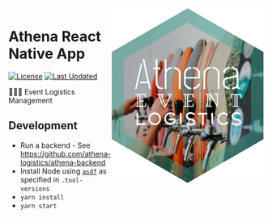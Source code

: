 <img align="right" src="./assets/logo.png" width="300px">

# Athena React Native App

[![License](https://img.shields.io/github/license/athena-logistics/athena-rn.svg)](https://github.com/athena-logistics/athena-rn/blob/master/LICENSE)
[![Last Updated](https://img.shields.io/github/last-commit/athena-logistics/athena-rn.svg)](https://github.com/athena-logistics/athena-rn/commits/master)

:beer::tropical_drink::wine_glass: Event Logistics Management

## Development

- Run a backend - See https://github.com/athena-logistics/athena-backend
- Install Node using [`asdf`](https://asdf-vm.com/) as specified in `.tool-versions`
- `yarn install`
- `yarn start`
